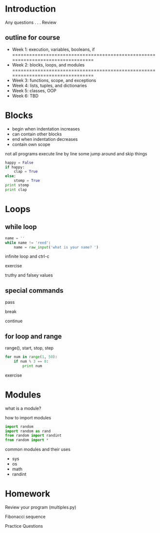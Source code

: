 
# Introduction

Any questions . . .
Review

## outline for course
- Week 1: execution, variables, booleans, if
================================================================================
- Week 2: blocks, loops, and modules
================================================================================
- Week 3: functions, scope, and exceptions
- Week 4: lists, tuples, and dictionaries
- Week 5: classes, OOP
- Week 6: TBD

# Blocks

- begin when indentation increases
- can contain other blocks
- end when indentation decreases
- contain own scope

not all programs execute line by line some jump around and skip things

```python
happy = False
if happy:
    clap = True
else:
    stomp = True
print stomp
print clap
```

# Loops

## while loop

```python
name = ''
while name != 'reed':
    name = raw_input('what is your name? ')
```

infinite loop and ctrl-c

exercise

truthy and falsey values


## special commands

pass

break

continue


## for loop and range

range(), start, stop, step

```python
for num in range(1, 50):
    if num % 3 == 0:
        print num
```

exercise


# Modules

what is a module?

how to import modules
```python
import random
import random as rand
from random import randint
from random import *
```

common modules and their uses
- sys
- os
- math
- randint


# Homework

Review your program (multiples.py)

Fibonacci sequence

Practice Questions
